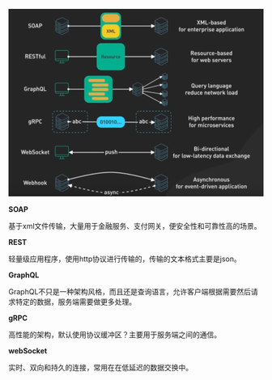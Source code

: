 ![image-20250314140537221](img/API架构/image-20250314140537221.png)



**SOAP**

基于xml文件传输，大量用于金融服务、支付网关，便安全性和可靠性高的场景。

**REST**

轻量级应用程序，使用http协议进行传输的，传输的文本格式主要是json。

**GraphQL**

GraphQL不只是一种架构风格，而且还是查询语言，允许客户端根据需要然后请求特定的数据，服务端需要做更多处理。

**gRPC**

高性能的架构，默认使用协议缓冲区？主要用于服务端之间的通信。

**webSocket**

实时、双向和持久的连接，常用在在低延迟的数据交换中。

